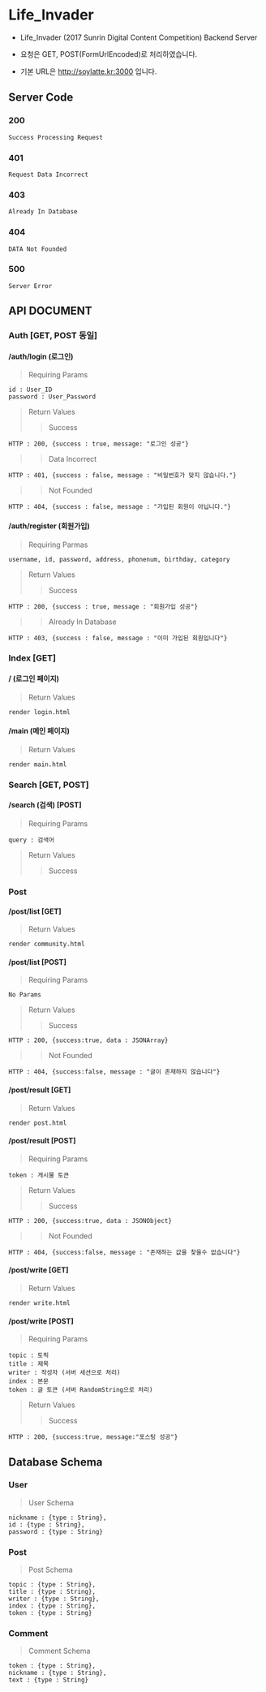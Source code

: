# Life_Invader
* Life_Invader (2017 Sunrin Digital Content Competition) Backend Server

* 요청은 GET, POST(FormUrlEncoded)로 처리하였습니다.

* 기본 URL은 http://soylatte.kr:3000 입니다.

## Server Code
### 200

    Success Processing Request

### 401

    Request Data Incorrect
    
### 403

    Already In Database
    
### 404

    DATA Not Founded
   
### 500

    Server Error

    
## API DOCUMENT

### Auth [GET, POST 동일]

#### /auth/login (로그인)
>Requiring Params

    id : User_ID
    password : User_Password
    
>Return Values
>>Success
    
    HTTP : 200, {success : true, message: "로그인 성공"} 
    
>>Data Incorrect
    
    HTTP : 401, {success : false, message : "비밀번호가 맞지 않습니다."}
    
>>Not Founded

    HTTP : 404, {success : false, message : "가입된 회원이 아닙니다."}
    
#### /auth/register (회원가입)
>Requiring Parmas

    username, id, password, address, phonenum, birthday, category
    
>Return Values
>>Success

    HTTP : 200, {success : true, message : "회원가입 성공"}
    
>>Already In Database

    HTTP : 403, {success : false, message : "이미 가입된 회원입니다"}
    
### Index [GET]
#### / (로그인 페이지)
>Return Values
    
    render login.html

#### /main (메인 페이지)
>Return Values

    render main.html
    
### Search [GET, POST]
#### /search (검색) [POST]
>Requiring Params

    query : 검색어
    
>Return Values
>>Success 


### Post
#### /post/list [GET]
>Return Values
    
    render community.html
    
#### /post/list [POST]
>Requiring Params

    No Params
    
>Return Values
>>Success

    HTTP : 200, {success:true, data : JSONArray}
    
>>Not Founded

    HTTP : 404, {success:false, message : "글이 존재하지 않습니다"}
    
   
#### /post/result [GET]
>Return Values

    render post.html
   
#### /post/result [POST]
>Requiring Params

    token : 게시물 토큰
    
>Return Values
>>Success

    HTTP : 200, {success:true, data : JSONObject}
  
>>Not Founded

    HTTP : 404, {success:false, message : "존재하는 값을 찾을수 없습니다"}
    
#### /post/write [GET]
>Return Values

    render write.html
    
#### /post/write [POST]
>Requiring Params

    topic : 토픽
    title : 제목
    writer : 작성자 (서버 세션으로 처리)
    index : 본문
    token : 글 토큰 (서버 RandomString으로 처리)
    
>Return Values
>>Success
    
    HTTP : 200, {success:true, message:"포스팅 성공"}  
    

    
   

        
## Database Schema

### User
> User Schema

    nickname : {type : String},
    id : {type : String},
    password : {type : String}
    
### Post
> Post Schema

    topic : {type : String},
    title : {type : String},
    writer : {type : String},
    index : {type : String},
    token : {type : String}    
    
    
### Comment
> Comment Schema

    token : {type : String},
    nickname : {type : String},
    text : {type : String}